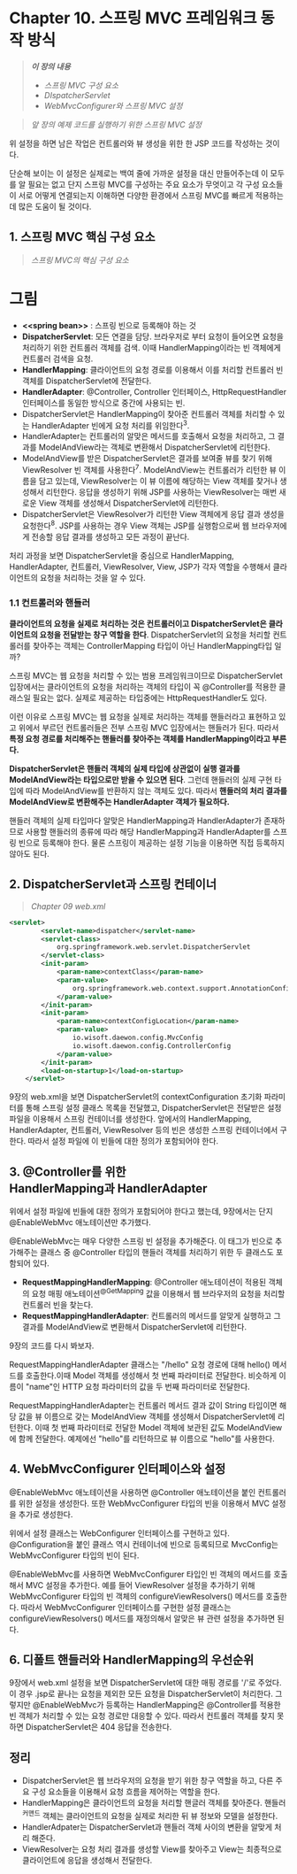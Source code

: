 # Chapter 10. 스프링 MVC 프레임워크 동작 방식

> ***이 장의 내용***
>
> - *스프링 MVC 구성 요소*
> - *DIspatcherServlet*
> - *WebMvcConfigurer와 스프링 MVC 설정*





> *앞 장의 예제 코드를 실행하기 위한 스프링 MVC 설정*

<script src="https://gist.github.com/0c53e9109d2d683897204c9d9cc59f69.js"></script>

위 설정을 하면 남은 작업은 컨트롤러와 뷰 생성을 위한 한  JSP 코드를 작성하는 것이다.

단순해 보이는 이 설정은 실제로는 백여 줄에 가까운 설정을 대신 만들어주는데 이 모두를 알 필요는 없고
단지 스프링 MVC를 구성하는 주요 요소가 무엇이고 각 구성 요소들이 서로 어떻게 연결되는지 이해하면
다양한 환경에서 스프링 MVC를 빠르게 적용하는데 많은 도움이 될 것이다.



## 1. 스프링 MVC 핵심 구성 요소

> *스프링 MVC의 핵심 구성 요소*

# 그림 

- **<\<spring bean>>** : 스프링 빈으로 등록해야 하는 것
- **DispatcherServlet**: 모든 연결을 담당. 브라우저로 부터 요청이 들어오면 요청을 처리하기 위한
  컨트롤러 객체를 검색. 이때 HandlerMapping이라는 빈 객체에게 컨트롤러 검색을 요청.
- **HandlerMapping**: 클라이언트의 요청 경로를 이용해서 이를 처리할 컨트롤러 빈 객체를 DispatcherServlet에 전달한다. 
- **HandlerAdapter**: @Controller, Controller 인터페이스, HttpRequestHandler 인터페이스를 동일한 방식으로 중간에 사용되는 빈.
-  DispatcherServlet은 HandlerMapping이 찾아준 컨트롤러 객체를 처리할 수 있는 HandlerAdapter 빈에게 요청 처리를 위임한다<sup>3</sup>. 
- HandlerAdapter는 컨트롤러의 알맞은 메서드를 호출해서 요청을 처리하고, 그 결과를 ModelAndView라는 객체로 변환해서 DispatcherServlet에 리턴한다.
- ModelAndView를 받은 DispatcherServlet은 결과를 보여줄 뷰를 찾기 위해 ViewResolver 빈 객체를 사용한다<sup>7</sup>. 
  ModelAndView는 컨트롤러가 리턴한 뷰 이름을 담고 있는데, ViewResolver는 이 뷰 이름에 해당하는 View 객체를 찾거나 생성해서 리턴한다. 
  응답을 생성하기 위해 JSP를 사용하는 ViewResolver는 매번 새로운 View 객체를 생성해서 DispatcherServlet에 리턴한다.
- DispatcherServlet은 ViewResolver가 리턴한 View 객체에게 응답 결과 생성을 요청한다<sup>8</sup>.
  JSP를 사용하는 경우 View 객체는 JSP를 실행함으로써 웹 브라우저에게 전송할 응답 결과를 생성하고 모든 과정이 끝난다.



처리 과정을 보면 DispatcherServlet을 중심으로 HandlerMapping, HandlerAdapter, 컨트롤러,
ViewResolver, View, JSP가 각자 역할을 수행해서 클라이언트의 요청을 처리하는 것을 알 수 있다.



### 1.1 컨트롤러와 핸들러

**클라이언트의 요청을 실제로 처리하는 것은 컨트롤러이고 DispatcherServlet은 클라이언트의 요청을 전달받는 창구 역할을 한다**. DispatcherServlet의 요청을 처리할 컨트롤러를 찾아주는 객체는 ControllerMapping 타입이 아닌 HandlerMapping타입 일까?

스프링 MVC는 웹 요청을 처리할 수 있는 범용 프레임워크이므로 DispatcherServlet 입장에서는 
클라이언트의 요청을 처리하는 객체의 타입이 꼭 @Controller를 적용한 클래스일 필요는 없다.
실제로 제공하는 타입중에는 HttpRequestHandler도 있다.

이런 이유로 스프링 MVC는 웹 요청을 실제로 처리하는 객체를 핸들러라고 표현하고 있고 위에서 부르던
컨트롤러들은 전부 스프링 MVC 입장에서는 핸들러가 된다. 따라서 **특정 요청 경로를 처리해주는 핸들러를 찾아주는 객체를 HandlerMapping이라고 부른다.**

**DispatcherServlet은 핸들러 객체의 실제 타입에 상관없이 실행 결과를 ModelAndView라는 타입으로만 받을 수 있으면 된다**. 그런데 핸들러의 실제 구현 타입에 따라 ModelAndView를 반환하지 않는 객체도 있다. 따라서 **핸들러의 처리 결과를 ModelAndView로 변환해주는 HandlerAdapter 객체가 필요하다.**

핸들러 객체의 실제 타입마다 알맞은 HandlerMapping과 HandlerAdapter가 존재하므로 사용할
핸들러의 종류에 따라 해당 HandlerMapping과 HandlerAdapter를 스프링 빈으로 등록해야 한다.
물론 스프링이 제공하는 설정 기능을 이용하면 직접 등록하지 않아도 된다.



## 2. DispatcherServlet과 스프링 컨테이너

> *Chapter 09 web.xml*

```xml
<servlet>
        <servlet-name>dispatcher</servlet-name>
        <servlet-class>
            org.springframework.web.servlet.DispatcherServlet
        </servlet-class>
        <init-param>
            <param-name>contextClass</param-name>
            <param-value>
                org.springframework.web.context.support.AnnotationConfigWebApplicationContext
            </param-value>
        </init-param>
        <init-param>
            <param-name>contextConfigLocation</param-name>
            <param-value>
                io.wisoft.daewon.config.MvcConfig
                io.wisoft.daewon.config.ControllerConfig
            </param-value>
        </init-param>
        <load-on-startup>1</load-on-startup>
    </servlet>
```

9장의 web.xml을 보면 DispatcherServlet의 contextConfiguration 초기화 파라미터를 통해
스프링 설정 클래스 목록을 전달했고, DispatcherServlet은 전달받은 설정 파일을 이용해서 스프링 컨테이너를 생성한다. 앞에서의 HandlerMapping, HandlerAdapter, 컨트롤러, ViewResolver 등의 빈은 생성한 스프링 컨테이너에서 구한다. 따라서 설정 파일에 이 빈들에 대한 정의가 포함되어야 한다.



## 3. @Controller를 위한 <br>HandlerMapping과 HandlerAdapter

위에서 설정 파일에 빈들에 대한 정의가 포함되어야 한다고 했는데, 9장에서는 단지 @EnableWebMvc 애노테이션만 추가했다.

@EnableWebMvc는 매우 다양한 스프링 빈 설정을 추가해준다. 이 태그가 빈으로 추가해주는 클래스 중
@Controller 타입의 핸들러 객체를 처리하기 위한 두 클래스도 포함되어 있다.

- **RequestMappingHandlerMapping**: @Controller 애노테이션이 적용된 객체의 요청 매핑 애노테이션<sup>@GetMapping</sup> 값을 이용해서 웹 브라우저의 요청을 처리할 컨트롤러 빈을 찾는다.
- **RequestMappingHandlerAdapter**: 컨트롤러의 메서드를 알맞게 실행하고 그 결과를 ModelAndView로 변환해서 DispatcherServlet에 리턴한다. 

9장의 코드를 다시 봐보자.

<script src="https://gist.github.com/f1b0834fbb4959bedcf7a63bd81fc1d5.js"></script>

RequestMappingHandlerAdapter 클래스는 "/hello" 요청 경로에 대해 hello() 메서드를 호출한다.이때 Model 객체를 생성해서 첫 번째 파라미터로 전달한다.
비슷하게 이름이 "name"인 HTTP 요청 파라미터의 값을 두 번째 파라미터로 전달한다.

RequestMappingHandlerAdapter는 컨트롤러 메서드 결과 값이 String 타입이면 해당 값을 뷰 이름으로 갖는 ModelAndView 객체를 생성해서 DispatcherServlet에 리턴한다.
이때 첫 번째 파라미터로 전달한 Model 객체에 보관된 값도 ModelAndView에 함께 전달한다.
예제에선 "hello"를 리턴하므로 뷰 이름으로 "hello"를 사용한다.



## 4. WebMvcConfigurer 인터페이스와 설정

@EnableWebMvc 애노테이션을 사용하면 @Controller 애노테이션을 붙인 컨트롤러를 위한 설정을 생성한다. 또한 WebMvcConfigurer 타입의 빈을 이용해서 MVC 설정을 추가로 생성한다.

<script src="https://gist.github.com/c93ebb9532ff84fea726a149dc8d45f9.js"></script>

위에서 설정 클래스는 WebConfigurer 인터페이스를 구현하고 있다. @Configuration을 붙인 클래스 역시 컨테이너에 빈으로 등록되므로 MvcConfig는 WebMvcConfigurer 타입의 빈이 된다.

@EnableWebMvc를 사용하면 WebMvcConfigurer 타입인 빈 객체의 메서드를 호출해서 MVC 설정을 추가한다. 예를 들어 ViewResolver 설정을 추가하기 위해 WebMvcConfigurer 타입의 빈 객체의
configureViewResolvers() 메서드를 호출한다. 따라서 WebMvcConfigurer 인터페이스를 구현한
설정 클래스는 configureViewResolvers() 메서드를 재정의해서 알맞은 뷰 관련 설정을 추가하면 된다.



## 6. 디폴트 핸들러와 HandlerMapping의 우선순위

9장에서 web.xml 설정을 보면 DispatcherServlet에 대한 매핑 경로를 '/'로 주었다.
이 경우 .jsp로 끝나는 요청을 제외한 모든 요청을 DispatcherServlet이 처리한다.
그렇지만 @EnableWebMvc가 등록하는 HandlerMapping은 @Controller를 적용한 빈 객체가 처리할 수 있는 요청 경로만 대응할 수 있다. 따라서 컨트롤러 객체를 찾지 못하면 DispatcherServlet은 404 응답을 전송한다.





## 정리

- DispatcherServlet은 웹 브라우저의 요청을 받기 위한 창구 역할을 하고, 다른 주요 구성 요소들을 이용해서 요청 흐름을 제어하는 역할을 한다. 
- HandlerMapping은 클라이언트의 요청을 처리할 핸글러 객체를 찾아준다. 핸들러<sup>커맨드</sup> 객체는 클라이언트의 요청을 실제로 처리한 뒤 뷰 정보와 모델을 설정한다.
- HandlerAdpater는 DispatcherServlet과 핸들러 객체 사이의 변환을 알맞게 처리 해준다.
- ViewResolver는 요청 처리 결과를 생성할 View를 찾아주고 View는 최종적으로 클라이언트에 응답을 생성해서 전달한다.





